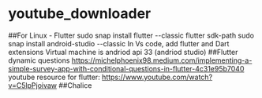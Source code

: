 # youtube_downloader

##For Linux - Flutter
sudo snap install flutter --classic
flutter sdk-path
sudo snap install android-studio --classic
In Vs code, add flutter and Dart extensions
Virtual machine is andriod api 33 (andriod studio)
##Flutter dynamic questions
https://michelphoenix98.medium.com/implementing-a-simple-survey-app-with-conditional-questions-in-flutter-4c31e95b7040
youtube resource for flutter: https://www.youtube.com/watch?v=C5lpPjoivaw
##Chalice
